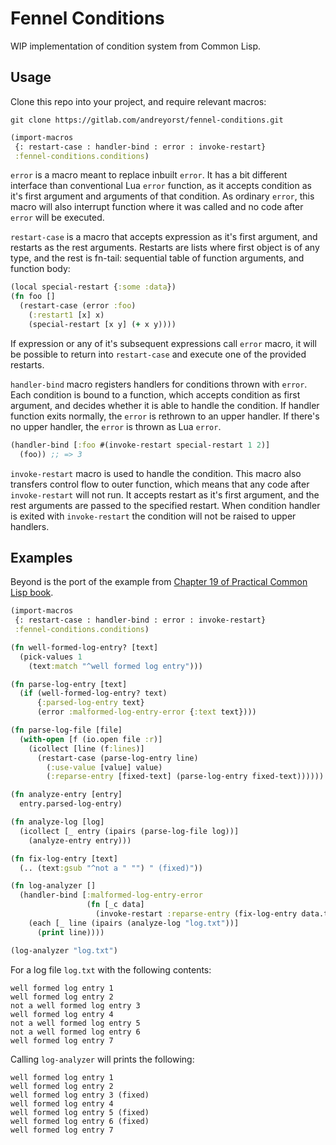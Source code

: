 # Fennel Conditions

WIP implementation of condition system from Common Lisp.


## Usage

Clone this repo into your project, and require relevant macros:

    git clone https://gitlab.com/andreyorst/fennel-conditions.git

``` clojure
(import-macros
 {: restart-case : handler-bind : error : invoke-restart}
 :fennel-conditions.conditions)
```

`error` is a macro meant to replace inbuilt `error`.
It has a bit different interface than conventional Lua `error` function, as it accepts condition as it's first argument and arguments of that condition.
As ordinary `error`, this macro will also interrupt function where it was called and no code after `error` will be executed.

`restart-case` is a macro that accepts expression as it's first argument, and restarts as the rest arguments.
Restarts are lists where first object is of any type, and the rest is fn-tail: sequential table of function arguments, and function body:

``` clojure
(local special-restart {:some :data})
(fn foo []
  (restart-case (error :foo)
    (:restart1 [x] x)
    (special-restart [x y] (+ x y))))
```

If expression or any of it's subsequent expressions call `error` macro, it will be possible to return into `restart-case` and execute one of the provided restarts.

`handler-bind` macro registers handlers for conditions thrown with `error`.
Each condition is bound to a function, which accepts condition as first argument, and decides whether it is able to handle the condition.
If handler function exits normally, the `error` is rethrown to an upper handler.
If there's no upper handler, the `error` is thrown as Lua `error`.

``` clojure
(handler-bind [:foo #(invoke-restart special-restart 1 2)]
  (foo)) ;; => 3
```

`invoke-restart` macro is used to handle the condition.
This macro also transfers control flow to outer function, which means that any code after `invoke-restart` will not run.
It accepts restart as it's first argument, and the rest arguments are passed to the specified restart.
When condition handler is exited with `invoke-restart` the condition will not be raised to upper handlers.


## Examples

Beyond is the port of the example from [Chapter 19 of Practical Common Lisp book](http://www.gigamonkeys.com/book/beyond-exception-handling-conditions-and-restarts.html).

``` clojure
(import-macros
 {: restart-case : handler-bind : error : invoke-restart}
 :fennel-conditions.conditions)

(fn well-formed-log-entry? [text]
  (pick-values 1
    (text:match "^well formed log entry")))

(fn parse-log-entry [text]
  (if (well-formed-log-entry? text)
      {:parsed-log-entry text}
      (error :malformed-log-entry-error {:text text})))

(fn parse-log-file [file]
  (with-open [f (io.open file :r)]
    (icollect [line (f:lines)]
      (restart-case (parse-log-entry line)
        (:use-value [value] value)
        (:reparse-entry [fixed-text] (parse-log-entry fixed-text))))))

(fn analyze-entry [entry]
  entry.parsed-log-entry)

(fn analyze-log [log]
  (icollect [_ entry (ipairs (parse-log-file log))]
    (analyze-entry entry)))

(fn fix-log-entry [text]
  (.. (text:gsub "^not a " "") " (fixed)"))

(fn log-analyzer []
  (handler-bind [:malformed-log-entry-error
                 (fn [_c data]
                   (invoke-restart :reparse-entry (fix-log-entry data.text)))]
    (each [_ line (ipairs (analyze-log "log.txt"))]
      (print line))))

(log-analyzer "log.txt")
```

For a log file `log.txt` with the following contents:

```
well formed log entry 1
well formed log entry 2
not a well formed log entry 3
well formed log entry 4
not a well formed log entry 5
not a well formed log entry 6
well formed log entry 7
```

Calling `log-analyzer` will prints the following:

```
well formed log entry 1
well formed log entry 2
well formed log entry 3 (fixed)
well formed log entry 4
well formed log entry 5 (fixed)
well formed log entry 6 (fixed)
well formed log entry 7
```
